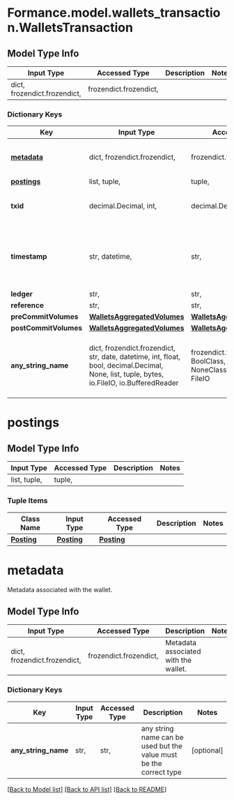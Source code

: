 # Formance.model.wallets_transaction.WalletsTransaction

## Model Type Info
Input Type | Accessed Type | Description | Notes
------------ | ------------- | ------------- | -------------
dict, frozendict.frozendict,  | frozendict.frozendict,  |  | 

### Dictionary Keys
Key | Input Type | Accessed Type | Description | Notes
------------ | ------------- | ------------- | ------------- | -------------
**[metadata](#metadata)** | dict, frozendict.frozendict,  | frozendict.frozendict,  | Metadata associated with the wallet. | 
**[postings](#postings)** | list, tuple,  | tuple,  |  | 
**txid** | decimal.Decimal, int,  | decimal.Decimal,  |  | value must be a 64 bit integer
**timestamp** | str, datetime,  | str,  |  | value must conform to RFC-3339 date-time
**ledger** | str,  | str,  |  | [optional] 
**reference** | str,  | str,  |  | [optional] 
**preCommitVolumes** | [**WalletsAggregatedVolumes**](WalletsAggregatedVolumes.md) | [**WalletsAggregatedVolumes**](WalletsAggregatedVolumes.md) |  | [optional] 
**postCommitVolumes** | [**WalletsAggregatedVolumes**](WalletsAggregatedVolumes.md) | [**WalletsAggregatedVolumes**](WalletsAggregatedVolumes.md) |  | [optional] 
**any_string_name** | dict, frozendict.frozendict, str, date, datetime, int, float, bool, decimal.Decimal, None, list, tuple, bytes, io.FileIO, io.BufferedReader | frozendict.frozendict, str, BoolClass, decimal.Decimal, NoneClass, tuple, bytes, FileIO | any string name can be used but the value must be the correct type | [optional]

# postings

## Model Type Info
Input Type | Accessed Type | Description | Notes
------------ | ------------- | ------------- | -------------
list, tuple,  | tuple,  |  | 

### Tuple Items
Class Name | Input Type | Accessed Type | Description | Notes
------------- | ------------- | ------------- | ------------- | -------------
[**Posting**](Posting.md) | [**Posting**](Posting.md) | [**Posting**](Posting.md) |  | 

# metadata

Metadata associated with the wallet.

## Model Type Info
Input Type | Accessed Type | Description | Notes
------------ | ------------- | ------------- | -------------
dict, frozendict.frozendict,  | frozendict.frozendict,  | Metadata associated with the wallet. | 

### Dictionary Keys
Key | Input Type | Accessed Type | Description | Notes
------------ | ------------- | ------------- | ------------- | -------------
**any_string_name** | str,  | str,  | any string name can be used but the value must be the correct type | [optional] 

[[Back to Model list]](../../README.md#documentation-for-models) [[Back to API list]](../../README.md#documentation-for-api-endpoints) [[Back to README]](../../README.md)

